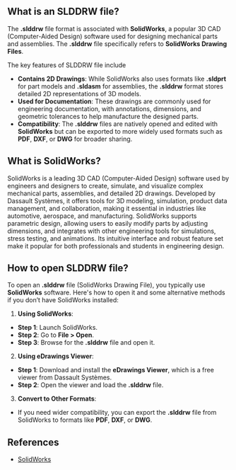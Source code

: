## What is an SLDDRW file?

The **.slddrw** file format is associated with **SolidWorks**, a popular 3D CAD (Computer-Aided Design) software used for designing mechanical parts and assemblies. The **.slddrw** file specifically refers to **SolidWorks Drawing Files**.

The key features of SLDDRW file include

-   **Contains 2D Drawings**: While SolidWorks also uses formats like **.sldprt** for part models and **.sldasm** for assemblies, the **.slddrw** format stores detailed 2D representations of 3D models.
-   **Used for Documentation**: These drawings are commonly used for engineering documentation, with annotations, dimensions, and geometric tolerances to help manufacture the designed parts.
-   **Compatibility**: The **.slddrw** files are natively opened and edited with **SolidWorks** but can be exported to more widely used formats such as **PDF**, **DXF**, or **DWG** for broader sharing.

## What is SolidWorks?

SolidWorks is a leading 3D CAD (Computer-Aided Design) software used by engineers and designers to create, simulate, and visualize complex mechanical parts, assemblies, and detailed 2D drawings. Developed by Dassault Systèmes, it offers tools for 3D modeling, simulation, product data management, and collaboration, making it essential in industries like automotive, aerospace, and manufacturing. SolidWorks supports parametric design, allowing users to easily modify parts by adjusting dimensions, and integrates with other engineering tools for simulations, stress testing, and animations. Its intuitive interface and robust feature set make it popular for both professionals and students in engineering design.

## How to open SLDDRW file?

To open an **.slddrw** file (SolidWorks Drawing File), you typically use **SolidWorks** software. Here's how to open it and some alternative methods if you don’t have SolidWorks installed:

1. **Using SolidWorks**:

-   **Step 1**: Launch SolidWorks.
-   **Step 2**: Go to **File > Open**.
-   **Step 3**: Browse for the **.slddrw** file and open it.

2. **Using eDrawings Viewer**:

-   **Step 1**: Download and install the **eDrawings Viewer**, which is a free viewer from Dassault Systèmes.
-   **Step 2**: Open the viewer and load the **.slddrw** file.

3. **Convert to Other Formats**:

-   If you need wider compatibility, you can export the **.slddrw** file from SolidWorks to formats like **PDF**, **DXF**, or **DWG**.

## References
* [SolidWorks](https://en.wikipedia.org/wiki/SolidWorks)
